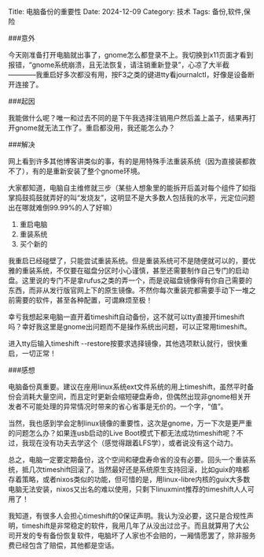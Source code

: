 Title: 电脑备份的重要性
Date: 2024-12-09
Category: 技术
Tags: 备份,软件,保险

###意外

今天刚准备打开电脑就出事了，gnome怎么都登录不上。我切换到x11页面才看到报错，“gnome系统崩溃，且无法恢复，请注销重新登录”，心凉了大半截————我重启好多次都没有用，按F3之类的键进tty看journalctl，好像是设备断开连接了。

###起因

我能做什么呢？唯一和过去不同的是下午我选择注销用户然后盖上盖子，结果再打开gnome就无法工作了。重启都没用，我还能怎么办？

###解决

网上看到许多其他博客讲类似的事，有的是用特殊手法重装系统（因为直接装都救不了），有的是重新安装了整个gnome环境。

大家都知道，电脑自主维修就三步（某些人想象里的能拆开后盖对每个组件了如指掌捣鼓捣鼓就弄好的叫“发烧友”，这明显不是大多数人包括我的水平，光定位问题出在哪就难倒99.99%的人了好嘛）

1. 重启电脑
2. 重装系统
3. 买个新的

我重启已经碰壁了，只能尝试重装系统。但是重装系统可不是随便就可以的，要优雅的重装系统，不仅要在磁盘分区时小心谨慎，甚至还需要制作自己专门的启动盘。这里说的专门不是拿rufus之类的弄一个，而是说磁盘镜像得有你自己需要的东西，而非从发行版官网上下的原生镜像。不然你每次重装完都需要手动下一堆之前需要的软件，甚至各种配置，可谓麻烦至极！

幸亏我想起来电脑一直开着timeshift自动备份，这不就可以tty直接开timeshift吗？幸好我这里是gnome出问题而不是操作系统出问题，可以正常用timeshift。

进入tty后输入timeshift --restore按要求选择镜像，其他选项默认就行，很快重启，一切正常！

###感想

电脑备份真重要。建议在座用linux系统ext文件系统的用上timeshift，虽然平时备份会消耗大量空间，而且定时更新会缩短硬盘寿命，但偶然出现非gnome相关开发者不可能处理的异常情况时带来的省心省事是无价的。一个字，“值”。

当然，我也感到学会定制linux镜像的重要性，这次是gnome，万一下次是更严重的问题怎么办？如果连usb启动的Live Boot模式下都无法成功timeshift呢？不过，我现在没有功夫去学这个（感觉得跟着LFS学），或者说没有这个动力。

总之，电脑一定要定期备份，这个空间和硬盘寿命省的没有必要。回头一个重装系统，抵几次timeshift回滚了。当然最好还是系统原生支持回滚，比如guix的啥都存着策略，或者nixos类似的功能，但可惜的是，用linux-libre内核的guix大多数电脑无法安装，nixos又出名的难以使用，只剩下linuxmint推荐的timeshift人人可用了！

我知道，有很多人会担心timeshift的0保证声明。我认为没必要，这只是合规性声明，timeshift是非常稳定的软件，我用几年了从没出过岔子。而且就算用了大公司开发的专有备份恢复软件，电脑坏了人家也不会赔的，一厢情愿罢了，除非服务费已经包含了赔偿，其他都是空话。
